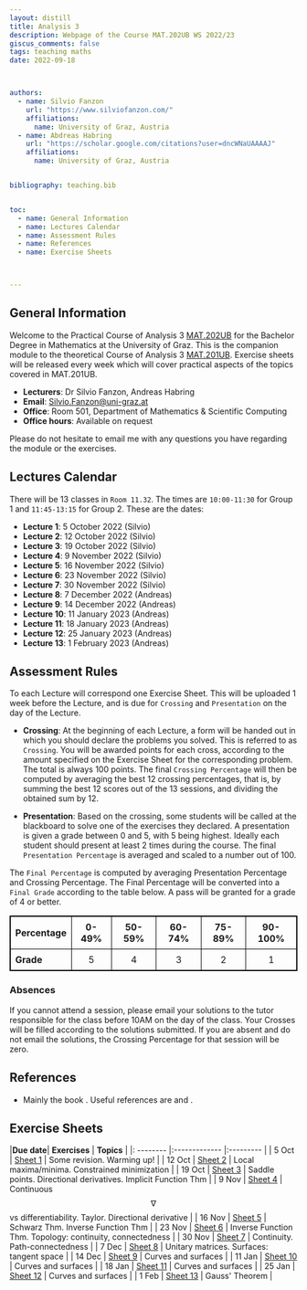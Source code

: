 ```yaml
---
layout: distill
title: Analysis 3
description: Webpage of the Course MAT.202UB WS 2022/23
giscus_comments: false
tags: teaching maths
date: 2022-09-18



authors:
  - name: Silvio Fanzon
    url: "https://www.silviofanzon.com/"
    affiliations:
      name: University of Graz, Austria
  - name: Abdreas Habring
    url: "https://scholar.google.com/citations?user=dncWNaUAAAAJ"
    affiliations:
      name: University of Graz, Austria


bibliography: teaching.bib


toc:
  - name: General Information
  - name: Lectures Calendar
  - name: Assessment Rules
  - name: References
  - name: Exercise Sheets



---
```


## General Information

Welcome to the Practical Course of Analysis 3 [MAT.202UB](https://online.uni-graz.at/kfu_online/ee/ui/ca2/app/desktop/#/slc.tm.cp/student/courses/769560?$ctx=design=ca;lang=en&$scrollTo=toc_overview&ctx=design=ca;lang=en&scrollTo=toc_overview) for the Bachelor Degree in Mathematics at the University of Graz. This is the companion module to the theoretical Course of Analysis 3 [MAT.201UB](https://online.uni-graz.at/kfu_online/ee/ui/ca2/app/desktop/#/slc.tm.cp/student/courses/769559?$ctx=design=ca;lang=en&$scrollTo=toc_overview). Exercise sheets will be released every week which will cover practical aspects of the topics covered in MAT.201UB.

- **Lecturers**: Dr Silvio Fanzon, Andreas Habring
- **Email**: [Silvio.Fanzon@uni-graz.at](mailto:Silvio.Fanzon@uni-graz.at)
- **Office**: Room 501, Department of Mathematics & Scientific Computing
- **Office hours**: Available on request

Please do not hesitate to email me with any questions you have regarding the module or the exercises. 



## Lectures Calendar

There will be 13 classes in `Room 11.32`. The times are `10:00-11:30` for Group 1 and `11:45-13:15` for Group 2. These are the dates:

- **Lecture 1**: 5 October 2022 (Silvio)
- **Lecture 2**: 12 October 2022 (Silvio)
- **Lecture 3**: 19 October 2022 (Silvio)
- **Lecture 4**: 9 November 2022 (Silvio)
- **Lecture 5**: 16 November 2022 (Silvio)
- **Lecture 6**: 23 November 2022 (Silvio)
- **Lecture 7**: 30 November 2022 (Silvio)
- **Lecture 8**: 7 December 2022 (Andreas)
- **Lecture 9**: 14 December 2022 (Andreas)
- **Lecture 10**: 11 January 2023 (Andreas)
- **Lecture 11**: 18 January 2023 (Andreas)
- **Lecture 12**: 25 January 2023 (Andreas)
- **Lecture 13**: 1 February 2023 (Andreas)



## Assessment Rules

To each Lecture will correspond one Exercise Sheet. This will be uploaded 1 week before the Lecture, and is due for `Crossing` and `Presentation` on the day
of the Lecture. 

- **Crossing**: At the beginning of each Lecture, a form will be handed out in which you should declare the problems you solved. This is referred to as `Crossing`. You will be awarded points for each cross, according to the amount specified on the Exercise Sheet for the corresponding problem. The total is always 100 points. The final `Crossing Percentage` will then be computed by averaging the best 12 crossing percentages, that is, by summing the best 12 scores out of the 13 sessions, and dividing the obtained sum by 12.


- **Presentation**: Based on the crossing, some students will be called at the blackboard to solve one of the exercises they declared. A presentation is given a grade between 0 and 5, with 5 being highest. Ideally each student should present at least 2 times during the course. The final `Presentation Percentage` is averaged and scaled to a number out of 100. 


The `Final Percentage` is computed by averaging Presentation Percentage and Crossing Percentage. The Final Percentage will be converted into a `Final Grade` according to the table below. A pass will be granted for a grade of 4 or better.


| **Percentage**      |  0-49%   | 50-59%   | 60-74%   | 75-89%   |  90-100% | 
|---------------------| :-------:| :-------:| :-------:| :-------:| :-------:|
| **Grade**           |  5       |    4     |  3       |  2       |    1     |


### Absences

If you cannot attend a session, please email your solutions to the tutor responsible for the class before 10AM on the day of the class. Your Crosses will be filled according to the solutions submitted. If you are absent and do not email the solutions, the Crossing Percentage for that session will be zero.





## References

- Mainly the book <d-cite key="fusco-marcellini-sbordone"></d-cite>. Useful references are <d-cite key="zorich-1"></d-cite> and <d-cite key="zorich-2"></d-cite>.





<style>
  table {
    border-collapse: collapse;
    width: 100%;
  }

  table, th, td {
    border: 1px solid black;
  }

  th, td {
    padding: 8px;
    text-align: left;
  }
</style>





## Exercise Sheets


|**Due date**|  **Exercises**                                                                  |  **Topics**                                                        |
|: --------  |:-------------                                                                   |:---------                                                          |
| 5 Oct      | [Sheet 1](/assets/pdf/teaching/2022-Analysis-3/ex_01.pdf)                       |  Some revision. Warming up!                                        |
| 12 Oct     | [Sheet 2](/assets/pdf/teaching/2022-Analysis-3/ex_02.pdf)                       |  Local maxima/minima. Constrained minimization                     |
| 19 Oct     | [Sheet 3](/assets/pdf/teaching/2022-Analysis-3/ex_03.pdf)                       |  Saddle points. Directional derivatives. Implicit Function Thm     |
| 9 Nov      | [Sheet 4](/assets/pdf/teaching/2022-Analysis-3/ex_04.pdf)                       |  Continuous $$\nabla$$ vs differentiability. Taylor. Directional derivative |
| 16 Nov     | [Sheet 5](/assets/pdf/teaching/2022-Analysis-3/ex_05.pdf)                       |  Schwarz Thm. Inverse Function Thm                                 |
| 23 Nov     | [Sheet 6](/assets/pdf/teaching/2022-Analysis-3/ex_06.pdf)                       |  Inverse Function Thm. Topology: continuity, connectedness         |
| 30 Nov     | [Sheet 7](/assets/pdf/teaching/2022-Analysis-3/ex_07.pdf)                       |  Continuity. Path-connectedness                                    |
| 7  Dec     | [Sheet 8](/assets/pdf/teaching/2022-Analysis-3/ex_08.pdf)                       |  Unitary matrices. Surfaces: tangent space                         |
| 14  Dec    | [Sheet 9](/assets/pdf/teaching/2022-Analysis-3/ex_09.pdf)                       |  Curves and surfaces                                               |
| 11  Jan    | [Sheet 10](/assets/pdf/teaching/2022-Analysis-3/ex_10.pdf)                      |  Curves and surfaces                                               |
| 18  Jan    | [Sheet 11](/assets/pdf/teaching/2022-Analysis-3/ex_11.pdf)                      |  Curves and surfaces                                               |
| 25  Jan    | [Sheet 12](/assets/pdf/teaching/2022-Analysis-3/ex_12.pdf)                      |  Curves and surfaces                                               |
| 1 Feb      | [Sheet 13](/assets/pdf/teaching/2022-Analysis-3/ex_13.pdf)                      |  Gauss' Theorem                                                    |